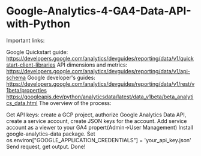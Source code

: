 # Google-Analytics-4-GA4-Data-API-with-Python
Important links:

Google Quickstart guide: https://developers.google.com/analytics/devguides/reporting/data/v1/quickstart-client-libraries
API dimensions and metrics: https://developers.google.com/analytics/devguides/reporting/data/v1/api-schema
Google developer's guides: https://developers.google.com/analytics/devguides/reporting/data/v1/rest/v1beta/properties https://googleapis.dev/python/analyticsdata/latest/data_v1beta/beta_analytics_data.html
The overview of the process:

Get API keys: create a GCP project, authorize Google Analytics Data API, create a service account, create JSON keys for the account.
Add service account as a viewer to your GA4 propert(Admin->User Management)
Install google-analytics-data package.
Set os.environ["GOOGLE_APPLICATION_CREDENTIALS"] = 'your_api_key.json'
Send request, get output. Done!
